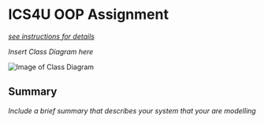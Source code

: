 # ICS4U OOP Assignment

[*see instructions for details*](Instructions.md)

*Insert Class Diagram here*  

![Image of Class Diagram](https://repl.it/@NicholasLee03/ics4u-oop-assignment-NicholasLee03#OOPClassDiagram.png)


## Summary
*Include a brief summary that describes your system that your are modelling*
